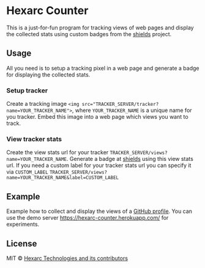 # Hexarc Counter

This is a just-for-fun program for tracking views of web pages and display the collected stats using 
custom badges from the [shields]([https://shields.io/]) project.

## Usage
All you need is to setup a tracking pixel in a web page and generate a badge for displaying
the collected stats.

### Setup tracker
Create a tracking image `<img src="TRACKER_SERVER/tracker?name=YOUR_TRACKER_NAME">`,
where `YOUR_TRACKER_NAME` is a unique name for you tracker. Embed this image into
a web page which views you want to track.

### View tracker stats
Create the view stats url for your tracker `TRACKER_SERVER/views?name=YOUR_TRACKER_NAME`.
Generate a badge at [shields](https://shields.io/endpoint) using this view stats url.
If you need a custom label for your tracker stats url you can specify it via `CUSTOM_LABEL`
`TRACKER_SERVER/views?name=YOUR_TRACKER_NAME&label=CUSTOM_LABEL`

## Example
Example how to collect and display the views of a [GitHub profile](https://github.com/shadeglare/shadeglare#readme).
You can use the demo server https://hexarc-counter.herokuapp.com/ for experiments.

## License
MIT © [Hexarc Technologies and its contributors](https://github.com/hexarc-tech)